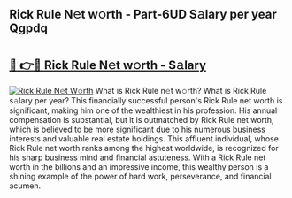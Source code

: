 ## Rick Rule N𝚎t w𝚘rth - Part-6UD S𝚊lary per year Qgpdq

# <h2><a href="http://gc1iehg.nevu.top/?p=Rick+Rule">🔗 👉🔴 Rick Rule N𝚎t w𝚘rth - S𝚊lary</a></h2>

[![Rick Rule N𝚎t W𝚘rth](https://i.imgur.com/Oavwk0R.jpeg)](http://gc1iehg.nevu.top/?p=Rick+Rule)
What is Rick Rule n𝚎t w𝚘rth? What is Rick Rule s𝚊lary per year?
This financially successful person's Rick Rule net worth is significant, making him one of the wealthiest in his profession. His annual compensation is substantial, but it is outmatched by Rick Rule net worth, which is believed to be more significant due to his numerous business interests and valuable real estate holdings. This affluent individual, whose Rick Rule net worth ranks among the highest worldwide, is recognized for his sharp business mind and financial astuteness. With a Rick Rule net worth in the billions and an impressive income, this wealthy person is a shining example of the power of hard work, perseverance, and financial acumen.
